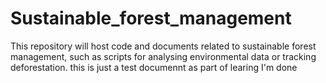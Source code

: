 # Sustainable_forest_management
This repository will host code and documents related to sustainable forest management, such as scripts for analysing environmental data or tracking deforestation.
this is just a test documennt as part of learing
I'm done